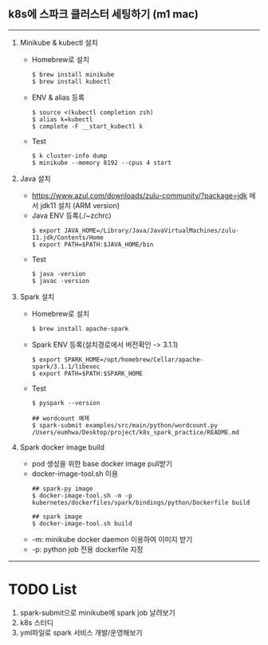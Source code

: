 ## k8s에 스파크 클러스터 세팅하기 (m1 mac)
------------------------------------

1. Minikube & kubectl 설치
    - Homebrew로 설치
        ```
        $ brew install minikube
        $ brew install kubectl
        ```
    - ENV & alias 등록
        ```
        $ source <(kubectl completion zsh)
        $ alias k=kubectl
        $ complete -F __start_kubectl k
        ```   
    - Test
        ```
        $ k cluster-info dump
        $ minikube --memory 8192 --cpus 4 start 
        ``` 

2. Java 설치
    - https://www.azul.com/downloads/zulu-community/?package=jdk
    에서 jdk11 설치 (ARM version)
    - Java ENV 등록(./~zchrc)
        ```
        $ export JAVA_HOME=/Library/Java/JavaVirtualMachines/zulu-11.jdk/Contents/Home
        $ export PATH=$PATH:$JAVA_HOME/bin
        ```
    - Test
        ```
        $ java -version
        $ javac -version
        ```

3. Spark 설치
    - Homebrew로 설치
        ```
        $ brew install apache-spark
        ```
    - Spark ENV 등록(설치경로에서 버전확인 -> 3.1.1)
        ```    
        $ export SPARK_HOME=/opt/homebrew/Cellar/apache-spark/3.1.1/libexec
        $ export PATH=$PATH:$SPARK_HOME
        ```
    - Test
        ```
        $ pyspark --version

        ## wordcount 예제
        $ spark-submit examples/src/main/python/wordcount.py /Users/eumhwa/Desktop/project/k8s_spark_practice/README.md
        ```
    
4. Spark docker image build
    - pod 생성을 위한 base docker image pull받기
    - docker-image-tool.sh 이용
        ```
        ## spark-py image
        $ docker-image-tool.sh -m -p kubernetes/dockerfiles/spark/bindings/python/Dockerfile build
        
        ## spark image
        $ docker-image-tool.sh build
        ```
    - -m: minikube docker daemon 이용하여 이미지 받기
    - -p: python job 전용 dockerfile 지정  


------------------------------------
# TODO List
1. spark-submit으로 minikube에 spark job 날려보기
2. k8s 스터디
3. yml파일로 spark 서비스 개발/운영해보기